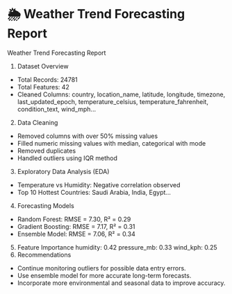# 🌦️ Weather Trend Forecasting Report

Weather Trend Forecasting Report
1. Dataset Overview
- Total Records: 24781
- Total Features: 42
- Cleaned Columns: country, location_name, latitude, longitude, timezone, last_updated_epoch, temperature_celsius,
temperature_fahrenheit, condition_text, wind_mph...
2. Data Cleaning
- Removed columns with over 50% missing values
- Filled numeric missing values with median, categorical with mode
- Removed duplicates
- Handled outliers using IQR method
3. Exploratory Data Analysis (EDA)
- Temperature vs Humidity: Negative correlation observed
- Top 10 Hottest Countries: Saudi Arabia, India, Egypt...
4. Forecasting Models
- Random Forest: RMSE = 7.30, R² = 0.29
- Gradient Boosting: RMSE = 7.17, R² = 0.31
- Ensemble Model: RMSE = 7.06, R² = 0.34
5. Feature Importance
humidity: 0.42
pressure_mb: 0.33
wind_kph: 0.25
6. Recommendations
- Continue monitoring outliers for possible data entry errors.
- Use ensemble model for more accurate long-term forecasts.
- Incorporate more environmental and seasonal data to improve accuracy.
